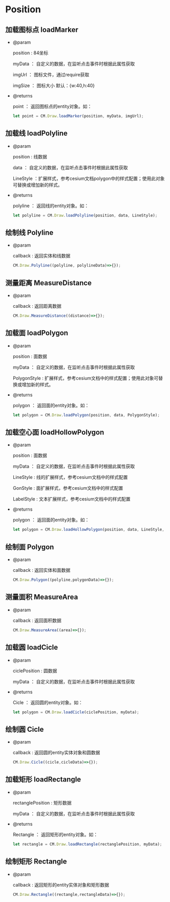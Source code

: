 # Position

## 加载图标点 loadMarker

- @param

  position : 84坐标

  myData ： 自定义的数据，在监听点击事件时根据此属性获取

  imgUrl ： 图标文件，通过require获取

  imgSize ： 图标大小 默认：{w:40,h:40}

- @returns

  point ： 返回图标点的entity对象。如：

  ```js
  let point = CM.Draw.loadMarker(position, myData, imgUrl);
  ```

## 加载线 loadPolyline

- @param

  position : 线数据

  data ： 自定义的数据，在监听点击事件时根据此属性获取

  LineStyle ：扩展样式，参考cesium文档polygon中的样式配置；使用此对象可替换或增加新的样式。

- @returns

  polyline ： 返回线的entity对象。如：

  ```js
  let polyline = CM.Draw.loadPolyline(position, data, LineStyle);
  ```

## 绘制线 Polyline

- @param

  callback : 返回实体和线数据

  ```js
  CM.Draw.Polyline((polyline, polylineData)=>{});
  ```


## 测量距离 MeasureDistance

- @param

  callback : 返回距离数据

  ```js
  CM.Draw.MeasureDistance((distance)=>{});
  ```

  
## 加载面 loadPolygon

- @param

  position : 面数据

  myData ： 自定义的数据，在监听点击事件时根据此属性获取

  PolygonStyle : 扩展样式，参考cesium文档中的样式配置；使用此对象可替换或增加新的样式。

- @returns

  polygon ： 返回面的entity对象。如：

  ```js
  let polygon = CM.Draw.loadPolygon(position, data, PolygonStyle);
  ```

    
## 加载空心面  loadHollowPolygon

- @param

  position : 面数据

  myData ： 自定义的数据，在监听点击事件时根据此属性获取

  LineStyle : 线的扩展样式，参考cesium文档中的样式配置

  GonStyle : 面扩展样式，参考cesium文档中的样式配置

  LabelStyle : 文本扩展样式，参考cesium文档中的样式配置

- @returns

  polygon ： 返回面的entity对象。如：

  ```js
  let polygon = CM.Draw.loadHollowPolygon(position, data, LineStyle, GonStyle, LabelStyle);
  ```


  
## 绘制面 Polygon

- @param

  callback : 返回实体和面数据

  ```js
  CM.Draw.Polygon((polyline,polygonData)=>{});
  ```


## 测量面积 MeasureArea

- @param

  callback : 返回面积数据

  ```js
  CM.Draw.MeasureArea((area)=>{});
  ```

  
## 加载圆 loadCicle

- @param

  ciclePosition : 圆数据

  myData ： 自定义的数据，在监听点击事件时根据此属性获取

- @returns

  Cicle ： 返回圆的entity对象。如：

  ```js
  let polygon = CM.Draw.loadCicle(ciclePosition, myData);
  ```

## 绘制圆 Cicle

- @param

  callback : 返回圆的entity实体对象和圆数据

  ```js
  CM.Draw.Cicle((cicle,cicleData)=>{});
  ```

## 加载矩形 loadRectangle

- @param

  rectanglePosition : 矩形数据

  myData ： 自定义的数据，在监听点击事件时根据此属性获取

- @returns

  Rectangle ： 返回矩形的entity对象。如：

  ```js
  let rectangle = CM.Draw.loadRectangle(rectanglePosition, myData);
  ```

## 绘制矩形 Rectangle

- @param

  callback : 返回矩形的entity实体对象和矩形数据

  ```js
  CM.Draw.Rectangle((rectangle,rectangleData)=>{});
  ```